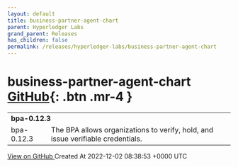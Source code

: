 ```yaml
---
layout: default
title: business-partner-agent-chart
parent: Hyperledger Labs
grand_parent: Releases
has_children: false
permalink: /releases/hyperledger-labs/business-partner-agent-chart
---
```


# business-partner-agent-chart <span class="fs-3 right-align">[GitHub](https://github.com/hyperledger-labs/business-partner-agent-chart){: .btn .mr-4 }</span>


<div>
    <table>
        <tr>
            <td colspan="2">
                <b>
                    bpa-0.12.3
                </b>
            </td>
        </tr>
        <tr>
            <td>
                <span class="chip">
                    bpa-0.12.3
                </span>
            </td>
            <td>
                The BPA allows organizations to verify, hold, and issue verifiable credentials.
            </td>
        </tr>
    </table>
    <a href="https://github.com/hyperledger-labs/business-partner-agent-chart/releases/tag/bpa-0.12.3" class=".btn">
        View on GitHub
    </a>
    <span class="right-align">
        Created At 2022-12-02 08:38:53 +0000 UTC
    </span>
</div>

